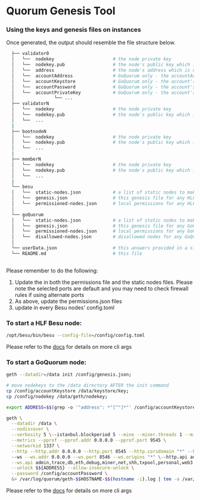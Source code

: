 # Quorum Genesis Tool

### Using the keys and genesis files on instances

Once generated, the output should resemble the file structure below.

```bash
  ├── validator0                    
  │   └──  nodekey                      # the node private key
  │   └──  nodekey.pub                  # the node's public key which is used in the enode
  │   └──  address                      # the node's address which is used to vote the validator in/out
  │   └──  accountAddress               # GoQuorum only - the accountAddress
  │   └──  accountKeystore              # GoQuorum only - the account's v3 keystore
  │   └──  accountPassword              # GoQuorum only - the account's password (you would have supplied this)
  │   └──  accountPrivateKey            # GoQuorum only - the account's private key
  │               └── ...
  ├── validatorN                       
  │   └──  nodekey                      # the node private key
  │   └──  nodekey.pub                  # the node's public key which is used in the enode
  │   └──  ...
  |
  ├── bootnodeN                       
  │   └──  nodekey                      # the node private key
  │   └──  nodekey.pub                  # the node's public key which is used in the enode
  │   └──  ...
  |
  ├── memberN                      
  │   └──  nodekey                      # the node private key
  │   └──  nodekey.pub                  # the node's public key which is used in the enode
  │   └──  ...
  |
  └── besu
  │   └──  static-nodes.json            # a list of static nodes to make peering faster
  │   └──  genesis.json                 # this genesis file for any HLF Besu nodes
  │   └──  permissioned-nodes.json      # local permissions for any HLF Besu node
  │
  └── goQuorum
  │   └──  static-nodes.json            # a list of static nodes to make peering faster
  │   └──  genesis.json                 # this genesis file for any GoQuorum nodes
  │   └──  permissioned-nodes.json      # local permissions for any GoQuorum node
  │   └──  disallowed-nodes.json        # disallowed nodes for any GoQuorum node ie this new nodes will not connect to any nodes on this list
  │
  └── userData.json                     # this answers provided in a single map
  └── README.md                         # this file     
  
```

Please remember to do the following:

1. Update the **<HOST>**  in both the permissions file and the static nodes files. Please note the selected ports are default and you may need to check firewall rules if using alternate ports
2. As above, update the permissions.json files
3. update **<HOST>** in every Besu nodes' config.toml 



### To start a HLF Besu node: 

```bash
/opt/besu/bin/besu --config-file=/config/config.toml 
```

Please refer to the [docs](https://besu.hyperledger.org/en/latest/HowTo/Configure/Using-Configuration-File/) for details on more cli args 


### To start a GoQuorum node:

```bash
geth --datadir=/data init /config/genesis.json;

# move nodekeys to the /data directory AFTER the init command
cp /config/accountKeystore /data/keystore/key;
cp /config/nodekey /data/geth/nodekey;

export ADDRESS=$$(grep -o '"address": *"[^"]*"' /config/accountKeystore | grep -o '"[^"]*"$$' | sed 's/"//g')

geth \
  --datadir /data \
  --nodiscover \
  --verbosity 5 \--istanbul.blockperiod 5 --mine --miner.threads 1 --miner.gasprice 0 --emitcheckpoints \--syncmode full --nousb \
  --metrics --pprof --pprof.addr 0.0.0.0 --pprof.port 9545 \
  --networkid 1337 \
  --http --http.addr 0.0.0.0 --http.port 8545 --http.corsdomain "*" --http.vhosts "*" \ 
  --ws --ws.addr 0.0.0.0 --ws.port 8546 --ws.origins "*" \--http.api admin,trace,db,eth,debug,miner,net,shh,txpool,personal,web3,quorum,istanbul \
  --ws.api admin,trace,db,eth,debug,miner,net,shh,txpool,personal,web3,quorum,istanbul \--port 30303 \
  --unlock $${ADDRESS} --allow-insecure-unlock \
  --password /config/accountPassword \
  &> /var/log/quorum/geth-$$HOSTNAME-$$(hostname -i).log | tee -a /var/log/quorum/geth-$$HOSTNAME-$$(hostname -i).log

```

Please refer to the [docs](https://geth.ethereum.org/docs/interface/command-line-options) for details on more cli args 

